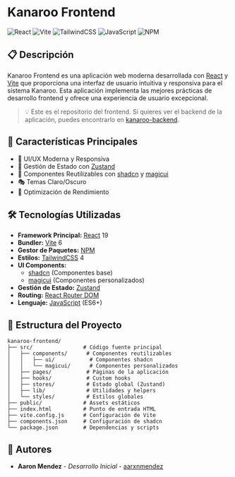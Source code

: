 # Kanaroo Frontend

![React](https://img.shields.io/badge/React-20232A?style=for-the-badge&logo=react&logoColor=61DAFB)
![Vite](https://img.shields.io/badge/Vite-646CFF?style=for-the-badge&logo=vite&logoColor=white)
![TailwindCSS](https://img.shields.io/badge/Tailwind_CSS-38B2AC?style=for-the-badge&logo=tailwind-css&logoColor=white)
![JavaScript](https://img.shields.io/badge/JavaScript-F7DF1E?style=for-the-badge&logo=javascript&logoColor=black)
![NPM](https://img.shields.io/badge/NPM-CB3837?style=for-the-badge&logo=npm&logoColor=white)

## 📋 Descripción

Kanaroo Frontend es una aplicación web moderna desarrollada con [React](https://react.dev/) y [Vite](https://vitejs.dev/) que proporciona una interfaz de usuario intuitiva y responsiva para el sistema Kanaroo. Esta aplicación implementa las mejores prácticas de desarrollo frontend y ofrece una experiencia de usuario excepcional.

> 💡 Este es el repositorio del frontend. Si quieres ver el backend de la aplicación, puedes encontrarlo en [kanaroo-backend](https://github.com/aarxnmendez/kanaroo-backend).

## 🚀 Características Principales

- 🎨 UI/UX Moderna y Responsiva
- 🔄 Gestión de Estado con [Zustand](https://zustand-demo.pmnd.rs/)
- 🎯 Componentes Reutilizables con [shadcn](https://ui.shadcn.com/) y [magicui](https://www.magicui.design/)
- 🎭 Temas Claro/Oscuro
- 🚀 Optimización de Rendimiento

## 🛠 Tecnologías Utilizadas

- **Framework Principal:** [React](https://react.dev/) 19
- **Bundler:** [Vite](https://vitejs.dev/) 6
- **Gestor de Paquetes:** [NPM](https://www.npmjs.com/)
- **Estilos:** [TailwindCSS](https://tailwindcss.com/) 4
- **UI Components:**
  - [shadcn](https://ui.shadcn.com/) (Componentes base)
  - [magicui](https://www.magicui.design/) (Componentes personalizados)
- **Gestión de Estado:** [Zustand](https://zustand-demo.pmnd.rs/)
- **Routing:** [React Router DOM](https://reactrouter.com/)
- **Lenguaje:** [JavaScript](https://developer.mozilla.org/es/docs/Web/JavaScript) (ES6+)

## 📁 Estructura del Proyecto

```
kanaroo-frontend/
├── src/                # Código fuente principal
│   ├── components/      # Componentes reutilizables
│   │   ├── ui/           # Componentes shadcn
│   │   └── magicui/      # Componentes personalizados
│   ├── pages/           # Páginas de la aplicación
│   ├── hooks/           # Custom hooks
│   ├── stores/          # Estado global (Zustand)
│   ├── lib/             # Utilidades y helpers
│   └── styles/          # Estilos globales
├── public/             # Assets estáticos
├── index.html          # Punto de entrada HTML
├── vite.config.js      # Configuración de Vite
├── components.json     # Configuración de shadcn
└── package.json        # Dependencias y scripts
```

## 👥 Autores

- **Aaron Mendez** - _Desarrollo Inicial_ - [aarxnmendez](https://github.com/aarxnmendez)

